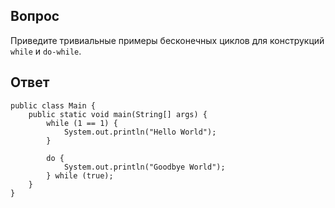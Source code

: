 ## Вопрос
Приведите тривиальные примеры бесконечных циклов для конструкций `while` и `do-while`.
## Ответ
```
public class Main {
    public static void main(String[] args) {
        while (1 == 1) {
            System.out.println("Hello World");
        }

        do {
            System.out.println("Goodbye World");
        } while (true);
    }
}
```

